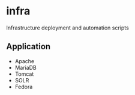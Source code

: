 # infra
Infrastructure deployment and automation scripts

## Application

- Apache
- MariaDB
- Tomcat
- SOLR
- Fedora
